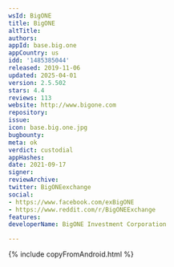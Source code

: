 ```yaml
---
wsId: BigONE
title: BigONE
altTitle: 
authors: 
appId: base.big.one
appCountry: us
idd: '1485385044'
released: 2019-11-06
updated: 2025-04-01
version: 2.5.502
stars: 4.4
reviews: 113
website: http://www.bigone.com
repository: 
issue: 
icon: base.big.one.jpg
bugbounty: 
meta: ok
verdict: custodial
appHashes: 
date: 2021-09-17
signer: 
reviewArchive: 
twitter: BigONEexchange
social:
- https://www.facebook.com/exBigONE
- https://www.reddit.com/r/BigONEExchange
features: 
developerName: BigONE Investment Corporation

---
```


 {% include copyFromAndroid.html %}
